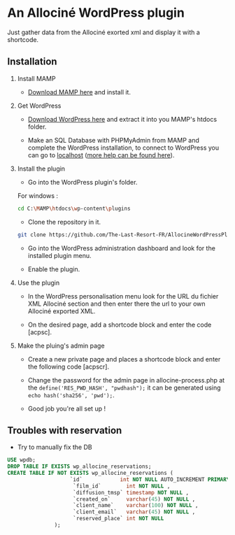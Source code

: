 # An Allociné WordPress plugin

Just gather data from the Allociné exorted xml and display it with a shortcode.

## Installation

1. Install MAMP

    - [Download MAMP here](https://www.mamp.info/en/downloads/) and install it.

2. Get WordPress

    - [Download WordPress here](https://wordpress.org/download/) and extract it into you MAMP's htdocs folder.

    - Make an SQL Database with PHPMyAdmin from MAMP and complete the WordPress installation, to connect to WordPress you can go to [localhost](http://localhost/) ([more help can be found here](https://wordpress.org/support/article/how-to-install-wordpress/)).

3. Install the plugin

    - Go into the WordPress plugin's folder.
  
    For windows :
    ```bash
    cd C:\MAMP\htdocs\wp-content\plugins
    ```

    - Clone the repository in it.

    ```bash
    git clone https://github.com/The-Last-Resort-FR/AllocineWordPressPlugin
    ```

    - Go into the WordPress administration dashboard and look for the installed plugin menu.
  
    - Enable the plugin.

4. Use the plugin

    - In the WordPress personalisation menu look for the URL du fichier XML Allociné section and then enter there the url to your own Allociné exported XML.

    - On the desired page, add a shortcode block and enter the code \[acpsc\].

5. Make the pluing's admin page

    - Create a new private page and places a shortcode block and enter the following code \[acpscr\].

    - Change the password for the admin page in allocine-process.php at the `define('RES_PWD_HASH', "pwdhash");` it can be generated using `echo hash('sha256', 'pwd');`.

    - Good job you're all set up !

## Troubles with reservation

- Try to manually fix the DB

```sql
USE wpdb;
DROP TABLE IF EXISTS wp_allocine_reservations;
CREATE TABLE IF NOT EXISTS wp_allocine_reservations (
                    `id`            int NOT NULL AUTO_INCREMENT PRIMARY KEY,
                     `film_id`        int NOT NULL ,
                     `diffusion_tmsp` timestamp NOT NULL ,
                     `created_on`     varchar(45) NOT NULL ,
                     `client_name`    varchar(100) NOT NULL ,
                     `client_email`   varchar(45) NOT NULL ,
                     `reserved_place` int NOT NULL 
               );
```